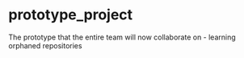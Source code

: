 # prototype_project
The prototype that the entire team will now collaborate on - learning orphaned repositories
